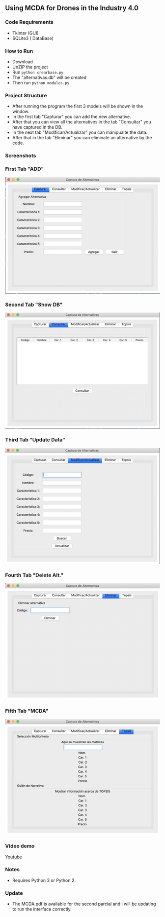 ##  Using MCDA for Drones in the Industry 4.0 

### Code Requirements
- Tkinter (GUI)
- SQLite3 ( DataBase)

### How to Run
- Download
- UnZIP the project
- Run `python crearbase.py`
- The "alternativas.db" will be created
- Then run `python modulos.py`

### Project Structure

- After running the program the first 3 models will be shown in the window.
- In the first tab "Capturar" you can add the new alternative.
- After that you can view all the alternatives in the tab "Consultar" you have captured in the DB.
- In the next tab "Modificar/Actualizar" you can manipualte the data.
- After that in the tab "Eliminar" you can eliminate an alternative by the code.

### Screenshots

### First Tab "ADD"
<img src="https://github.com/Jacobprojects/MCDA-Industry-4.0/blob/master/Screen%20Shot%202020-02-16%20at%2022.46.34.png">

### Second Tab "Show DB"
<img src="https://github.com/Jacobprojects/MCDA-Industry-4.0/blob/master/Screen%20Shot%202020-02-16%20at%2022.46.42.png">

### Third Tab "Update Data"
<img src="https://github.com/Jacobprojects/MCDA-Industry-4.0/blob/master/Screen%20Shot%202020-02-16%20at%2022.46.52.png">

### Fourth Tab "Delete Alt."
<img src="https://github.com/Jacobprojects/MCDA-Industry-4.0/blob/master/Screen%20Shot%202020-02-16%20at%2022.46.59.png">

### Fifth Tab "MCDA"
<img src="https://github.com/Jacobprojects/MCDA-Industry-4.0/blob/master/Screen%20Shot%202020-02-16%20at%2022.47.07.png">


### Video demo

[Youtube](https://www.youtube.com/watch?v=p8WyEn14Cto&t=312s)


### Notes
- Requires Python 3 or Python 2.

### Update 
- The MCDA.pdf is available for the second parcial and i will be updating to run the interface correctly.
